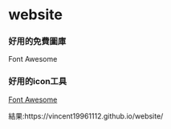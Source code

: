 # website
<h3>好用的免費圖庫</h3>
<p hreh="">Font Awesome<p> 
<h3>好用的icon工具</h3>
<p><a href="https://fontawesome.com/icons?d=gallery">Font Awesome</a><p> 
結果:https://vincent19961112.github.io/website/
